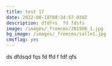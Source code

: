 ```yaml
---
title: test 17
date: 2022-08-18T08:34:57.038Z
description: dfdf<s  fd fdsfs
image: /images/_fromcms/201908_1.jpg
bg_image: /images/_fromcms/salle1.jpg
cmsflag: yes
---
```

ds dfdsqd fqs fd ffd f fdf qfs